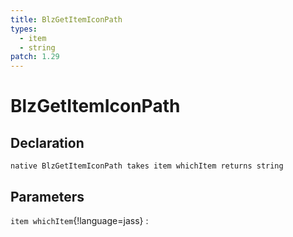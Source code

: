 ```yaml
---
title: BlzGetItemIconPath
types:
  - item
  - string
patch: 1.29
---
```


# BlzGetItemIconPath

## Declaration

```jass
native BlzGetItemIconPath takes item whichItem returns string
```

## Parameters
`item whichItem`{!language=jass}
: 
